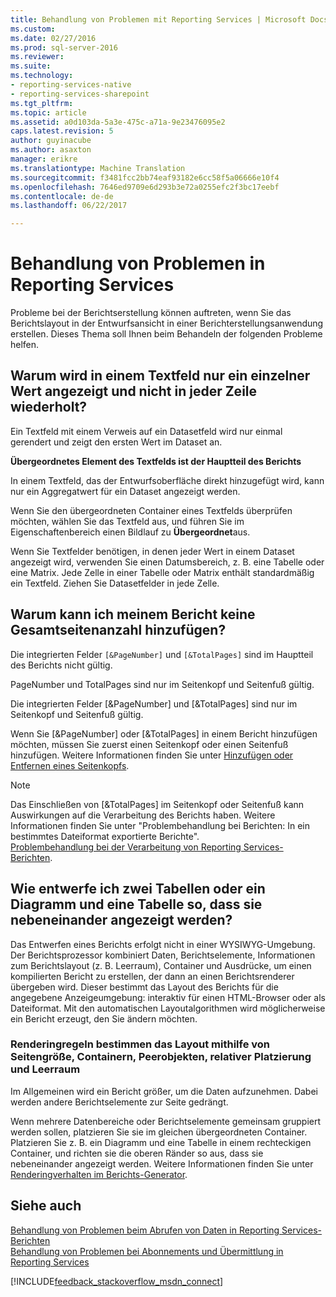 ```yaml
---
title: Behandlung von Problemen mit Reporting Services | Microsoft Docs
ms.custom: 
ms.date: 02/27/2016
ms.prod: sql-server-2016
ms.reviewer: 
ms.suite: 
ms.technology:
- reporting-services-native
- reporting-services-sharepoint
ms.tgt_pltfrm: 
ms.topic: article
ms.assetid: a0d103da-5a3e-475c-a71a-9e23476095e2
caps.latest.revision: 5
author: guyinacube
ms.author: asaxton
manager: erikre
ms.translationtype: Machine Translation
ms.sourcegitcommit: f3481fcc2bb74eaf93182e6cc58f5a06666e10f4
ms.openlocfilehash: 7646ed9709e6d293b3e72a0255efc2f3bc17eebf
ms.contentlocale: de-de
ms.lasthandoff: 06/22/2017

---
```

# <a name="troubleshoot-report-design-issues-with-reporting-services"></a>Behandlung von Problemen in Reporting Services
Probleme bei der Berichtserstellung können auftreten, wenn Sie das Berichtslayout in der Entwurfsansicht in einer Berichterstellungsanwendung erstellen. Dieses Thema soll Ihnen beim Behandeln der folgenden Probleme helfen.   
  
## <a name="why-does-my-text-box-show-only-a-single-value-and-not-repeat-for-every-row"></a>Warum wird in einem Textfeld nur ein einzelner Wert angezeigt und nicht in jeder Zeile wiederholt?  
Ein Textfeld mit einem Verweis auf ein Datasetfeld wird nur einmal gerendert und zeigt den ersten Wert im Dataset an.   
  
**Übergeordnetes Element des Textfelds ist der Hauptteil des Berichts**  
  
  
In einem Textfeld, das der Entwurfsoberfläche direkt hinzugefügt wird, kann nur ein Aggregatwert für ein Dataset angezeigt werden.  
  
Wenn Sie den übergeordneten Container eines Textfelds überprüfen möchten, wählen Sie das Textfeld aus, und führen Sie im Eigenschaftenbereich einen Bildlauf zu **Übergeordnet**aus.   
  
Wenn Sie Textfelder benötigen, in denen jeder Wert in einem Dataset angezeigt wird, verwenden Sie einen Datumsbereich, z. B. eine Tabelle oder eine Matrix. Jede Zelle in einer Tabelle oder Matrix enthält standardmäßig ein Textfeld. Ziehen Sie Datasetfelder in jede Zelle.   
  
## <a name="why-cant-i-add-total-pages-to-my-report"></a>Warum kann ich meinem Bericht keine Gesamtseitenanzahl hinzufügen?  
Die integrierten Felder `[&PageNumber]` und `[&TotalPages]` sind im Hauptteil des Berichts nicht gültig.   
  
PageNumber und TotalPages sind nur im Seitenkopf und Seitenfuß gültig.  
  
  
Die integrierten Felder [&PageNumber] und [&TotalPages] sind nur im Seitenkopf und Seitenfuß gültig.   
  
Wenn Sie [&PageNumber] oder [&TotalPages] in einem Bericht hinzufügen möchten, müssen Sie zuerst einen Seitenkopf oder einen Seitenfuß hinzufügen. Weitere Informationen finden Sie unter [Hinzufügen oder Entfernen eines Seitenkopfs](../../reporting-services/report-design/add-or-remove-a-page-header-or-footer-report-builder-and-ssrs.md).  
  
> [!NOTE]  
> Das Einschließen von [&TotalPages] im Seitenkopf oder Seitenfuß kann Auswirkungen auf die Verarbeitung des Berichts haben. Weitere Informationen finden Sie unter "Problembehandlung bei Berichten: In ein bestimmtes Dateiformat exportierte Berichte".  
[Problembehandlung bei der Verarbeitung von Reporting Services-Berichten](../../reporting-services/troubleshooting/troubleshoot-processing-of-reporting-services-reports.md).  
  
## <a name="how-do-i-design-two-tables-or-a-chart-and-a-table-to-display-side-by-side"></a>Wie entwerfe ich zwei Tabellen oder ein Diagramm und eine Tabelle so, dass sie nebeneinander angezeigt werden?  
Das Entwerfen eines Berichts erfolgt nicht in einer WYSIWYG-Umgebung. Der Berichtsprozessor kombiniert Daten, Berichtselemente, Informationen zum Berichtslayout (z. B. Leerraum), Container und Ausdrücke, um einen kompilierten Bericht zu erstellen, der dann an einen Berichtsrenderer übergeben wird. Dieser bestimmt das Layout des Berichts für die angegebene Anzeigeumgebung: interaktiv für einen HTML-Browser oder als Dateiformat. Mit den automatischen Layoutalgorithmen wird möglicherweise ein Bericht erzeugt, den Sie ändern möchten.   
  
### <a name="rendering-rules-use-page-size-containers-peer-objects-relative-placement-and-white-space-to-determine-layout"></a>Renderingregeln bestimmen das Layout mithilfe von Seitengröße, Containern, Peerobjekten, relativer Platzierung und Leerraum  
Im Allgemeinen wird ein Bericht größer, um die Daten aufzunehmen. Dabei werden andere Berichtselemente zur Seite gedrängt.   
  
Wenn mehrere Datenbereiche oder Berichtselemente gemeinsam gruppiert werden sollen, platzieren Sie sie im gleichen übergeordneten Container. Platzieren Sie z. B. ein Diagramm und eine Tabelle in einem rechteckigen Container, und richten sie die oberen Ränder so aus, dass sie nebeneinander angezeigt werden. Weitere Informationen finden Sie unter [Renderingverhalten im Berichts-Generator](../../reporting-services/report-design/rendering-behaviors-report-builder-and-ssrs.md).  
  
## <a name="see-also"></a>Siehe auch  
[Behandlung von Problemen beim Abrufen von Daten in Reporting Services-Berichten](../../reporting-services/troubleshooting/troubleshoot-data-retrieval-issues-with-reporting-services-reports.md)  
[Behandlung von Problemen bei Abonnements und Übermittlung in Reporting Services](../../reporting-services/troubleshooting/troubleshoot-reporting-services-subscriptions-and-delivery.md)  
  
  
  

[!INCLUDE[feedback_stackoverflow_msdn_connect](../../includes/feedback-stackoverflow-msdn-connect.md)]


